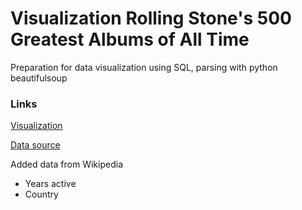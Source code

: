 # Visualization Rolling Stone's 500 Greatest Albums of All Time

Preparation for data visualization using SQL, parsing with python beautifulsoup

### Links
[Visualization](https://public.tableau.com/app/profile/kate5782/viz/Albumsw20/Sheet3?publish=yes) 
  
[Data source](https://data.world/notgibs/rolling-stones-top-500-albums)


Added data from Wikipedia 
* Years active
* Country

